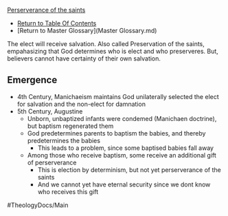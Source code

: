 [Perserverance of the saints](Perserverance_of_the_saints.md)

- [Return to Table Of Contents](README.md)
- [Return to Master Glossary](Master Glossary.md)

The elect will receive salvation. 
Also called Preservation of the saints, empahasizing that God determines who is elect and who preserveres. 
But, believers cannot have certainty of their own salvation.

## Emergence
- 4th Century, Manichaeism maintains God unilaterally selected the elect for salvation and the non-elect for damnation
- 5th Century, Augustine
  - Unborn, unbaptized infants were condemed (Manichaen doctrine), but baptism regenerated them
  - God predetermines parents to baptism the babies, and thereby predetermines the babies
    - This leads to a problem, since some baptised babies fall away
  - Among those who receive baptism, some receive an additional gift of perserverance
    - This is election by determinism, but not yet perserverance of the saints 
    - And we cannot yet have eternal security since we dont know who receives this gift





#TheologyDocs/Main